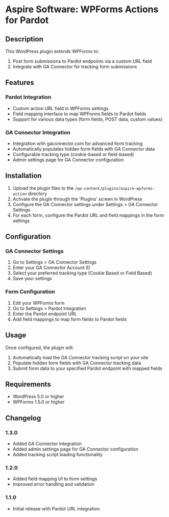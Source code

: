 # Aspire Software: WPForms Actions for Pardot

## Description
This WordPress plugin extends WPForms to:
1. Post form submissions to Pardot endpoints via a custom URL field
2. Integrate with GA Connector for tracking form submissions

## Features

### Pardot Integration
- Custom action URL field in WPForms settings
- Field mapping interface to map WPForms fields to Pardot fields
- Support for various data types (form fields, POST data, custom values)

### GA Connector Integration
- Integration with gaconnector.com for advanced form tracking
- Automatically populates hidden form fields with GA Connector data
- Configurable tracking type (cookie-based or field-based)
- Admin settings page for GA Connector configuration

## Installation
1. Upload the plugin files to the `/wp-content/plugins/aspire-wpforms-action` directory
2. Activate the plugin through the 'Plugins' screen in WordPress
3. Configure the GA Connector settings under Settings > GA Connector Settings
4. For each form, configure the Pardot URL and field mappings in the form settings

## Configuration

### GA Connector Settings
1. Go to Settings > GA Connector Settings
2. Enter your GA Connector Account ID
3. Select your preferred tracking type (Cookie Based or Field Based)
4. Save your settings

### Form Configuration
1. Edit your WPForms form
2. Go to Settings > Pardot Integration
3. Enter the Pardot endpoint URL
4. Add field mappings to map form fields to Pardot fields

## Usage
Once configured, the plugin will:
1. Automatically load the GA Connector tracking script on your site
2. Populate hidden form fields with GA Connector tracking data
3. Submit form data to your specified Pardot endpoint with mapped fields

## Requirements
- WordPress 5.0 or higher
- WPForms 1.5.0 or higher

## Changelog

### 1.3.0
- Added GA Connector integration
- Added admin settings page for GA Connector configuration
- Added tracking script loading functionality

### 1.2.0
- Added field mapping UI to form settings
- Improved error handling and validation

### 1.1.0
- Initial release with Pardot URL integration 